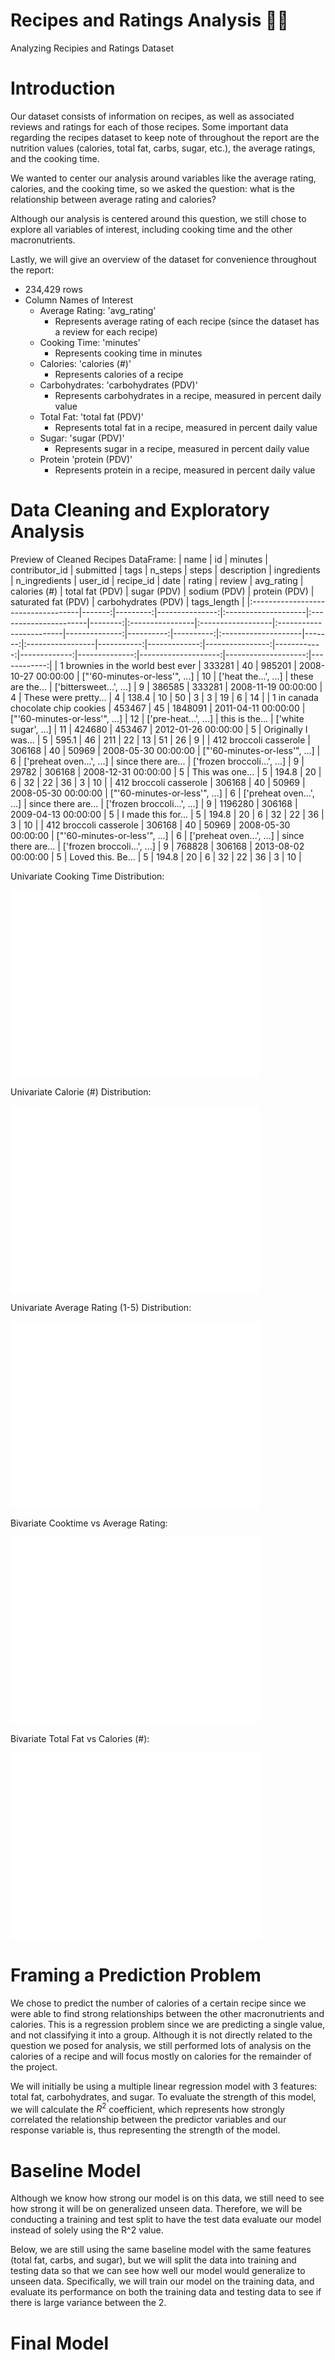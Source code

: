 # Recipes and Ratings Analysis 👨‍🍳
Analyzing Recipies and Ratings Dataset

# Introduction

Our dataset consists of information on recipes, as well as associated reviews and ratings for each of those recipes. Some important data regarding the recipes dataset to keep note of throughout the report are the nutrition values (calories, total fat, carbs, sugar, etc.), the average ratings, and the cooking time. 

We wanted to center our analysis around variables like the average rating, calories, and the cooking time, so we asked the question: what is the relationship between average rating and calories? 

Although our analysis is centered around this question, we still chose to explore all variables of interest, including cooking time and the other macronutrients. 

Lastly, we will give an overview of the dataset for convenience throughout the report:

* 234,429 rows
* Column Names of Interest
    * Average Rating: 'avg_rating'
        * Represents average rating of each recipe (since the dataset has a review for each recipe)
    * Cooking Time: 'minutes'
        * Represents cooking time in minutes
    * Calories: 'calories (#)'
        * Represents calories of a recipe
    * Carbohydrates: 'carbohydrates (PDV)'
        * Represents carbohydrates in a recipe, measured in percent daily value
    * Total Fat: 'total fat (PDV)'
        * Represents total fat in a recipe, measured in percent daily value
    * Sugar: 'sugar (PDV)'
        * Represents sugar in a recipe, measured in percent daily value
    * Protein 'protein (PDV)'
        * Represents protein in a recipe, measured in percent daily value


# Data Cleaning and Exploratory Analysis

Preview of Cleaned Recipes DataFrame:
| name                               |     id | minutes | contributor_id | submitted           | tags                 | n_steps | steps           | description       | ingredients             | n_ingredients |   user_id | recipe_id | date                | rating | review            | avg_rating | calories (#) | total fat (PDV) | sugar (PDV) | sodium (PDV) | protein (PDV) | saturated fat (PDV) | carbohydrates (PDV) | tags_length |
|:-----------------------------------|-------:|---------:|---------------:|:--------------------|:----------------------|--------:|:----------------|:------------------|:------------------------|--------------:|----------:|----------:|:--------------------|-------:|:-----------------|-----------:|-------------:|----------------:|------------:|-------------:|--------------:|--------------------:|--------------------:|------------:|
| 1 brownies in the world best ever  | 333281 |      40 |         985201 | 2008-10-27 00:00:00 | ["'60-minutes-or-less'", ...] |      10 | ['heat the...', ...] | these are the...  | ['bittersweet...', ...] |             9 |    386585 |   333281 | 2008-11-19 00:00:00 |      4 | These were pretty... |          4 |        138.4 |              10 |          50 |           3 |             3 |                  19 |                   6 |          14 |
| 1 in canada chocolate chip cookies | 453467 |      45 |       1848091  | 2011-04-11 00:00:00 | ["'60-minutes-or-less'", ...] |      12 | ['pre-heat...', ...] | this is the...    | ['white sugar', ...]    |            11 |    424680 |   453467 | 2012-01-26 00:00:00 |      5 | Originally I was... |          5 |        595.1 |              46 |         211 |          22 |            13 |                  51 |                  26 |           9 |
| 412 broccoli casserole             | 306168 |      40 |         50969  | 2008-05-30 00:00:00 | ["'60-minutes-or-less'", ...] |       6 | ['preheat oven...', ...] | since there are... | ['frozen broccoli...', ...] |            9 |     29782 |   306168 | 2008-12-31 00:00:00 |      5 | This was one...    |          5 |        194.8 |              20 |           6 |          32 |            22 |                  36 |                   3 |          10 |
| 412 broccoli casserole             | 306168 |      40 |         50969  | 2008-05-30 00:00:00 | ["'60-minutes-or-less'", ...] |       6 | ['preheat oven...', ...] | since there are... | ['frozen broccoli...', ...] |            9 |  1196280 |   306168 | 2009-04-13 00:00:00 |      5 | I made this for... |          5 |        194.8 |              20 |           6 |          32 |            22 |                  36 |                   3 |          10 |
| 412 broccoli casserole             | 306168 |      40 |         50969  | 2008-05-30 00:00:00 | ["'60-minutes-or-less'", ...] |       6 | ['preheat oven...', ...] | since there are... | ['frozen broccoli...', ...] |            9 |   768828 |   306168 | 2013-08-02 00:00:00 |      5 | Loved this. Be... |          5 |        194.8 |              20 |           6 |          32 |            22 |                  36 |                   3 |          10 |



Univariate Cooking Time Distribution:
<iframe
  src="assets/univariate-cooking-time-dist.html"
  width="400"
  height="300"
  frameborder="0"
></iframe>


Univariate Calorie (#) Distribution:
<iframe
  src="assets/univariate-calorie-dist.html"
  width="400"
  height="300"
  frameborder="0"
></iframe>


Univariate Average Rating (1-5) Distribution:
<iframe
  src="assets/univariate-rating-dist.html"
  width="400"
  height="300"
  frameborder="0"
></iframe>

Bivariate Cooktime vs Average Rating:
<iframe
  src="assets/bivariate-cooktime-rating-avg.html"
  width="400"
  height="300"
  frameborder="0"
></iframe>

Bivariate Total Fat vs Calories (#):
<iframe
  src="assets/bivariate-totalfat-calories.html"
  width="400"
  height="300"
  frameborder="0"
></iframe>



# Framing a Prediction Problem


We chose to predict the number of calories of a certain recipe since we were able to find strong relationships between the other macronutrients and calories. This is a regression problem since we are predicting a single value, and not classifying it into a group. Although it is not directly related to the question we posed for analysis, we still performed lots of analysis on the calories of a recipe and will focus mostly on calories for the remainder of the project.

We will initially be using a multiple linear regression model with 3 features: total fat, carbohydrates, and sugar. To evaluate the strength of this model, we will calculate the $R^2$ coefficient, which represents how strongly correlated the relationship between the predictor variables and our response variable is, thus representing the strength of the model.


# Baseline Model

Although we know how strong our model is on this data, we still need to see how strong it will be on generalized unseen data. Therefore, we will be conducting a training and test split to have the test data evaluate  our model instead of solely using the R^2 value.

Below, we are still using the same baseline model with the same features (total fat, carbs, and sugar), but we will split the data into training and testing data so that we can see how well our model would generalize to unseen data. Specifically, we will train our model on the training data, and evaluate its performance on both the training data and testing data to see if there is large variance between the 2. 



# Final Model

